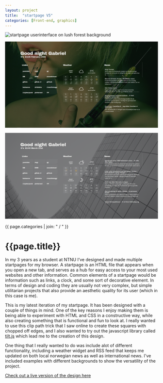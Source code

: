 ```yaml
---
layout: project
title:  "startpage V5"
categories: [Front-end, graphics]
---
```


<div id="column1_6">
	<p><img src="/media/images/startpage_project2.png" class="zoom" alt="startpage userinterface on lush forest background"></p>
	<p><img src="/media/images/homescreen_v4.png" class="zoom" alt="startpage userinterface on background of science fiction girl"></p>
	<p><img src="/media/images/startpage_project.png" class="zoom" alt="startpage userinterface on a modern building facade background image"></p>

</div>

<div id="column6_13">
	<span id="projectCats">{{ page.categories | join: " / " }}</span>
	<h1>{{page.title}}</h1>	
	<p>In my 3 years as a student at NTNU I’ve designed and made multiple startpages for my browser. A startpage is an HTML file that appears when you open a new tab, and serves as a hub for easy access to your most used websites and other information. Common elements of a startpage would be information such as links, a clock, and some sort of decorative element. In terms of design and coding they are usually not very complex, but simple utilitarian projects that also provide an aesthetic quality for its user (which in this case is me).</p>
	<p>This is my latest iteration of my startpage. It has been designed with a couple of things in mind. One of the key reasons I enjoy making them is being able to experiment with HTML and CSS in a constructive way, while also creating something that is functional and fun to look at. I really wanted to use this clip path trick that I saw online to create these squares with chopped off edges, and I also wanted to try out the javascript library called <a href="https://micku7zu.github.io/vanilla-tilt.js/" target="_blank">tilt.js</a> which lead me to the creation of this design.</p>
	<p>One thing that I really wanted to do was include alot of different functionality, including a weather widget and RSS feed that keeps me updated on both local norwegian news as well as international news. I've included examples with different backgrounds to show the versatility of the project.</p>
	<p><a href="">Check out a live version of the design here</a></p>
</div>